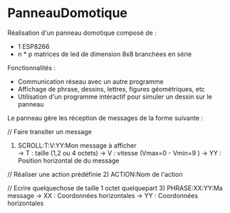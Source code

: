 # PanneauDomotique

Réalisation d'un panneau domotique composé de :

- 1 ESP8266
- n * p matrices de led de dimension 8x8 branchées en série


Fonctionnalités : 
- Communication réseau avec un autre programme
- Affichage de phrase, dessins, lettres, figures géométriques, etc
- Utilisation d'un programme intéractif pour simuler un dessin sur le panneau

Le panneau gère les réception de messages de la forme suivante :
  
  // Faire transiter un message
  1) SCROLL:T:V:YY:Mon message à afficher     
        -> T : taille (1,2 ou 4 octets) 
        -> V : vitesse (Vmax=0 - Vmin=9 )
        -> YY : Position horizontal de du message
        
  // Réaliser une action prédéfinie
  2) ACTION:Nom de l'action
  
  // Ecrire quelquechose de taille 1 octet quelquepart
  3) PHRASE:XX:YY:Ma message 
        -> XX : Coordonnées horizontales
        -> YY : Coordonnées horizontales
